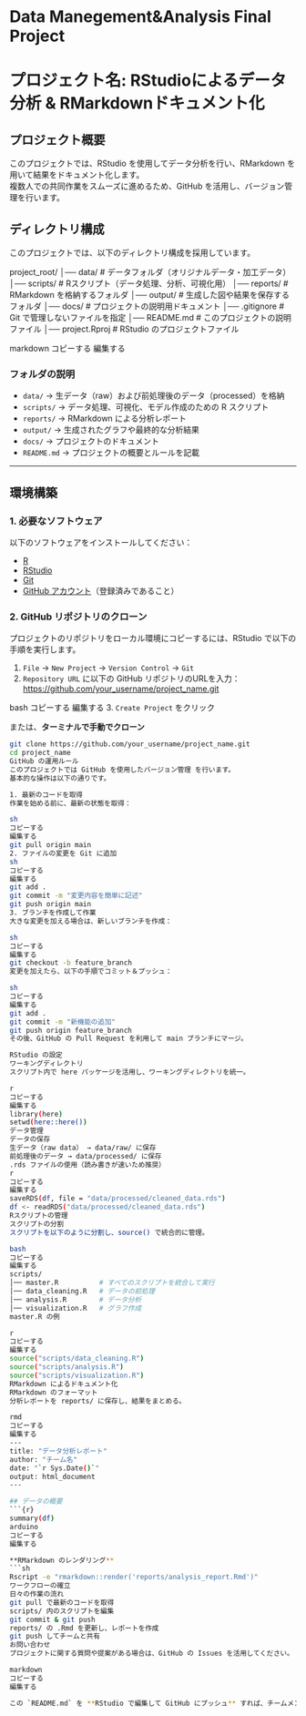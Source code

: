 # Data Manegement&Analysis Final Project

# **プロジェクト名: RStudioによるデータ分析 & RMarkdownドキュメント化**

## **プロジェクト概要**
このプロジェクトでは、RStudio を使用してデータ分析を行い、RMarkdown を用いて結果をドキュメント化します。  
複数人での共同作業をスムーズに進めるため、GitHub を活用し、バージョン管理を行います。

## **ディレクトリ構成**
このプロジェクトでは、以下のディレクトリ構成を採用しています。

project_root/ │── data/ # データフォルダ（オリジナルデータ・加工データ） │── scripts/ # Rスクリプト（データ処理、分析、可視化用） │── reports/ # RMarkdown を格納するフォルダ │── output/ # 生成した図や結果を保存するフォルダ │── docs/ # プロジェクトの説明用ドキュメント │── .gitignore # Git で管理しないファイルを指定 │── README.md # このプロジェクトの説明ファイル │── project.Rproj # RStudio のプロジェクトファイル

markdown
コピーする
編集する

### **フォルダの説明**
- `data/` → 生データ（raw）および前処理後のデータ（processed）を格納
- `scripts/` → データ処理、可視化、モデル作成のための R スクリプト
- `reports/` → RMarkdown による分析レポート
- `output/` → 生成されたグラフや最終的な分析結果
- `docs/` → プロジェクトのドキュメント
- `README.md` → プロジェクトの概要とルールを記載

---

## **環境構築**
### **1. 必要なソフトウェア**
以下のソフトウェアをインストールしてください：
- [R](https://cran.r-project.org/)
- [RStudio](https://posit.co/download/rstudio-desktop/)
- [Git](https://git-scm.com/)
- [GitHub アカウント](https://github.com/)（登録済みであること）

### **2. GitHub リポジトリのクローン**
プロジェクトのリポジトリをローカル環境にコピーするには、RStudio で以下の手順を実行します。

1. `File` → `New Project` → `Version Control` → `Git`
2. `Repository URL` に以下の GitHub リポジトリのURLを入力：
https://github.com/your_username/project_name.git

bash
コピーする
編集する
3. `Create Project` をクリック

または、**ターミナルで手動でクローン**
```sh
git clone https://github.com/your_username/project_name.git
cd project_name
GitHub の運用ルール
このプロジェクトでは GitHub を使用したバージョン管理 を行います。
基本的な操作は以下の通りです。

1. 最新のコードを取得
作業を始める前に、最新の状態を取得：

sh
コピーする
編集する
git pull origin main
2. ファイルの変更を Git に追加
sh
コピーする
編集する
git add .
git commit -m "変更内容を簡単に記述"
git push origin main
3. ブランチを作成して作業
大きな変更を加える場合は、新しいブランチを作成：

sh
コピーする
編集する
git checkout -b feature_branch
変更を加えたら、以下の手順でコミット＆プッシュ：

sh
コピーする
編集する
git add .
git commit -m "新機能の追加"
git push origin feature_branch
その後、GitHub の Pull Request を利用して main ブランチにマージ。

RStudio の設定
ワーキングディレクトリ
スクリプト内で here パッケージを活用し、ワーキングディレクトリを統一。

r
コピーする
編集する
library(here)
setwd(here::here())
データ管理
データの保存
生データ（raw data） → data/raw/ に保存
前処理後のデータ → data/processed/ に保存
.rds ファイルの使用（読み書きが速いため推奨）
r
コピーする
編集する
saveRDS(df, file = "data/processed/cleaned_data.rds")
df <- readRDS("data/processed/cleaned_data.rds")
Rスクリプトの管理
スクリプトの分割
スクリプトを以下のように分割し、source() で統合的に管理。

bash
コピーする
編集する
scripts/
│── master.R          # すべてのスクリプトを統合して実行
│── data_cleaning.R   # データの前処理
│── analysis.R        # データ分析
│── visualization.R   # グラフ作成
master.R の例

r
コピーする
編集する
source("scripts/data_cleaning.R")
source("scripts/analysis.R")
source("scripts/visualization.R")
RMarkdown によるドキュメント化
RMarkdown のフォーマット
分析レポートを reports/ に保存し、結果をまとめる。

rmd
コピーする
編集する
---
title: "データ分析レポート"
author: "チーム名"
date: "`r Sys.Date()`"
output: html_document
---

## データの概要
```{r}
summary(df)
arduino
コピーする
編集する

**RMarkdown のレンダリング**
```sh
Rscript -e "rmarkdown::render('reports/analysis_report.Rmd')"
ワークフローの確立
日々の作業の流れ
git pull で最新のコードを取得
scripts/ 内のスクリプトを編集
git commit & git push
reports/ の .Rmd を更新し、レポートを作成
git push してチームと共有
お問い合わせ
プロジェクトに関する質問や提案がある場合は、GitHub の Issues を活用してください。

markdown
コピーする
編集する

この `README.md` を **RStudio で編集して GitHub にプッシュ** すれば、チームメンバーがベストプラクティスを簡単に理解できるようになります！ 🚀






